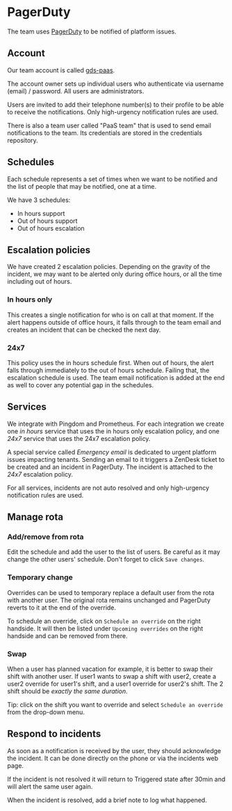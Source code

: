 # PagerDuty

The team uses [PagerDuty](https://www.pagerduty.com/) to be notified of platform issues.

## Account

Our team account is called [gds-paas](https://governmentdigitalservice.pagerduty.com/).

The account owner sets up individual users who authenticate via username (email) / password. All users are administrators.

Users are invited to add their telephone number(s) to their profile to be able to receive the notifications. Only high-urgency notification rules are used.

There is also a team user called "PaaS team" that is used to send email notifications to the team. Its credentials are stored in the credentials repository.

## Schedules

Each schedule represents a set of times when we want to be notified and the list of people that may be notified, one at a time.

We have 3 schedules:

* In hours support
* Out of hours support
* Out of hours escalation

## Escalation policies

We have created 2 escalation policies. Depending on the gravity of the incident, we may want to be alerted only during office hours, or all the time including out of hours.

### In hours only

This creates a single notification for who is on call at that moment. If the alert happens outside of office hours, it falls through to the team email and creates an incident that can be checked the next day.

### 24x7

This policy uses the in hours schedule first. When out of hours, the alert falls through immediately to the out of hours schedule. Failing that, the escalation schedule is used.
The team email notification is added at the end as well to cover any potential gap in the schedules.

## Services

We integrate with Pingdom and Prometheus. For each integration we create one *in hours* service that uses the in hours only escalation policy, and one *24x7* service that uses the 24x7 escalation policy.

A special service called *Emergency email* is dedicated to urgent platform issues impacting tenants. Sending an email to it triggers a ZenDesk ticket to be created and an incident in PagerDuty. The incident is attached to the *24x7* escalation policy.

For all services, incidents are not auto resolved and only high-urgency notification rules are used.

## Manage rota

### Add/remove from rota

Edit the schedule and add the user to the list of users. Be careful as it may change the other users' schedule. Don't forget to click `Save changes`.

### Temporary change

Overrides can be used to temporary replace a default user from the rota with another user. The original rota remains unchanged and PagerDuty reverts to it at the end of the override.

To schedule an override, click on `Schedule an override` on the right handside. It will then be listed under `Upcoming overrides` on the right handside and can be removed from there.

### Swap

When a user has planned vacation for example, it is better to swap their shift with another user. If user1 wants to swap a shift with user2, create a user2 override for user1's shift, and a user1 override for user2's shift. The 2 shift should be *exactly the same duration*.

Tip: click on the shift you want to override and select `Schedule an override` from the drop-down menu.

## Respond to incidents

As soon as a notification is received by the user, they should acknowledge the incident. It can be done directly on the phone or via the incidents web page.

If the incident is not resolved it will return to Triggered state after 30min and will alert the same user again.

When the incident is resolved, add a brief note to log what happened.
